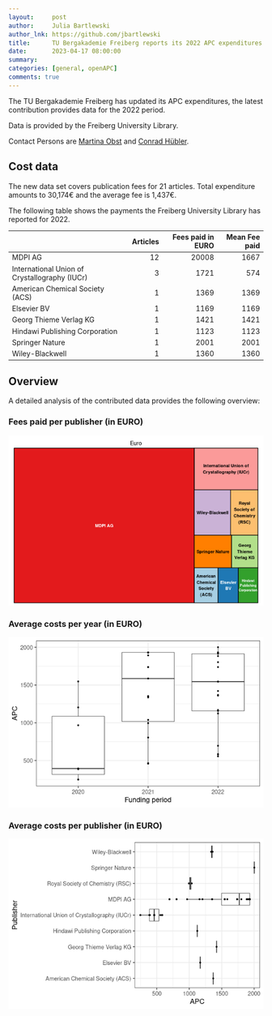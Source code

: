 ```yaml
---
layout:     post
author:     Julia Bartlewski
author_lnk: https://github.com/jbartlewski
title:      TU Bergakademie Freiberg reports its 2022 APC expenditures
date:       2023-04-17 08:00:00
summary:    
categories: [general, openAPC]
comments: true
---
```





The TU Bergakademie Freiberg has updated its APC expenditures, the latest contribution provides data for the 2022 period.

Data is provided by the Freiberg University Library.

Contact Persons are [Martina Obst](mailto:Martina.Obst@ub.tu-freiberg.de) and [Conrad Hübler](mailto:Conrad.Huebler@ub.tu-freiberg.de).

## Cost data



The new data set covers publication fees for 21 articles. Total expenditure amounts to 30,174€ and the average fee is 1,437€.

The following table shows the payments the Freiberg University Library has reported for 2022.


|                                              | Articles| Fees paid in EURO| Mean Fee paid|
|:---------------------------------------------|--------:|-----------------:|-------------:|
|MDPI AG                                       |       12|             20008|          1667|
|International Union of Crystallography (IUCr) |        3|              1721|           574|
|American Chemical Society (ACS)               |        1|              1369|          1369|
|Elsevier BV                                   |        1|              1169|          1169|
|Georg Thieme Verlag KG                        |        1|              1421|          1421|
|Hindawi Publishing Corporation                |        1|              1123|          1123|
|Springer Nature                               |        1|              2001|          2001|
|Wiley-Blackwell                               |        1|              1360|          1360|

## Overview

A detailed analysis of the contributed data provides the following overview:

### Fees paid per publisher (in EURO)

![plot of chunk tree_freiberg_2023_04_17_full](/figure/tree_freiberg_2023_04_17_full-1.png)

###  Average costs per year (in EURO)

![plot of chunk box_freiberg_2023_04_17_year_full](/figure/box_freiberg_2023_04_17_year_full-1.png)

###  Average costs per publisher (in EURO)

![plot of chunk box_freiberg_2023_04_17_publisher_full](/figure/box_freiberg_2023_04_17_publisher_full-1.png)
